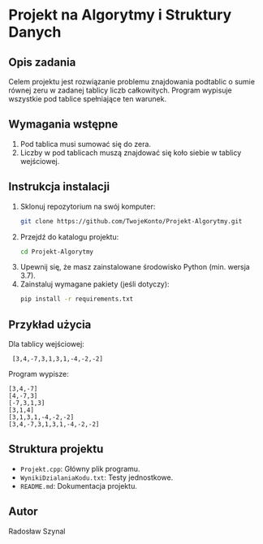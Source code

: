# Projekt na Algorytmy i Struktury Danych

## Opis zadania
Celem projektu jest rozwiązanie problemu znajdowania podtablic o sumie równej zeru w zadanej tablicy liczb całkowitych. Program wypisuje wszystkie pod tablice spełniające ten warunek.

## Wymagania wstępne
1. Pod tablica musi sumować się do zera.
2. Liczby w pod tablicach muszą znajdować się koło siebie w tablicy wejściowej.

## Instrukcja instalacji
1. Sklonuj repozytorium na swój komputer:
   ```bash
   git clone https://github.com/TwojeKonto/Projekt-Algorytmy.git
   ```
2. Przejdź do katalogu projektu:
   ```bash
   cd Projekt-Algorytmy
   ```
3. Upewnij się, że masz zainstalowane środowisko Python (min. wersja 3.7).
4. Zainstaluj wymagane pakiety (jeśli dotyczy):
   ```bash
   pip install -r requirements.txt
   ```

## Przykład użycia
Dla tablicy wejściowej:
```
 [3,4,-7,3,1,3,1,-4,-2,-2]
```
Program wypisze:
```text
[3,4,-7]
[4,-7,3]
[-7,3,1,3]
[3,1,4]
[3,1,3,1,-4,-2,-2]
[3,4,-7,3,1,3,1,-4,-2,-2]
```

## Struktura projektu
- `Projekt.cpp`: Główny plik programu.
- `WynikiDzialaniaKodu.txt`: Testy jednostkowe.
- `README.md`: Dokumentacja projektu.

## Autor
Radosław Szynal  
